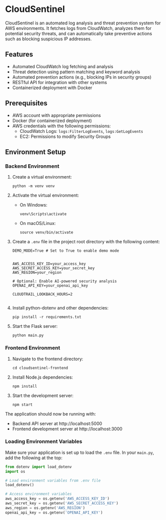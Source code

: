 # CloudSentinel

CloudSentinel is an automated log analysis and threat prevention system for AWS environments. It fetches logs from CloudWatch, analyzes them for potential security threats, and can automatically take preventive actions such as blocking suspicious IP addresses.

## Features

- Automated CloudWatch log fetching and analysis
- Threat detection using pattern matching and keyword analysis
- Automated prevention actions (e.g., blocking IPs in security groups)
- RESTful API for integration with other systems
- Containerized deployment with Docker

## Prerequisites

- AWS account with appropriate permissions
- Docker (for containerized deployment)
- AWS credentials with the following permissions:
  - CloudWatch Logs: `logs:FilterLogEvents`, `logs:GetLogEvents`
  - EC2: Permissions to modify Security Groups

## Environment Setup

### Backend Environment

1. Create a virtual environment:
   ```
   python -m venv venv
   ```

2. Activate the virtual environment:
   - On Windows:
     ```
     venv\Scripts\activate
     ```
   - On macOS/Linux:
     ```
     source venv/bin/activate
     ```

3. Create a `.env` file in the project root directory with the following content:
   ```
   DEMO_MODE=True # Set to True to enable demo mode


   AWS_ACCESS_KEY_ID=your_access_key
   AWS_SECRET_ACCESS_KEY=your_secret_key
   AWS_REGION=your_region
   
   # Optional: Enable AI-powered security analysis
   OPENAI_API_KEY=your_openai_api_key
   
   CLOUDTRAIL_LOOKBACK_HOURS=2
  
   ```

4. Install python-dotenv and other dependencies:
   ```
   pip install -r requirements.txt
   ```

5. Start the Flask server:
   ```
   python main.py
   ```

### Frontend Environment

1. Navigate to the frontend directory:
   ```
   cd cloudsentinel-frontend
   ```

2. Install Node.js dependencies:
   ```
   npm install
   ```

3. Start the development server:
   ```
   npm start
   ```

The application should now be running with:
- Backend API server at http://localhost:5000
- Frontend development server at http://localhost:3000

### Loading Environment Variables

Make sure your application is set up to load the `.env` file. In your `main.py`, add the following at the top:

```python
from dotenv import load_dotenv
import os

# Load environment variables from .env file
load_dotenv()

# Access environment variables
aws_access_key = os.getenv('AWS_ACCESS_KEY_ID')
aws_secret_key = os.getenv('AWS_SECRET_ACCESS_KEY')
aws_region = os.getenv('AWS_REGION')
openai_api_key = os.getenv('OPENAI_API_KEY')
```
